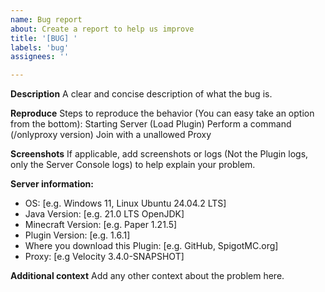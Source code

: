 ```yaml
---
name: Bug report
about: Create a report to help us improve
title: '[BUG] '
labels: 'bug'
assignees: ''

---
```


**Description**
A clear and concise description of what the bug is.

**Reproduce**
Steps to reproduce the behavior (You can easy take an option from the bottom):
Starting Server (Load Plugin)
Perform a command (/onlyproxy version)
Join with a unallowed Proxy

**Screenshots**
If applicable, add screenshots or logs (Not the Plugin logs, only the Server Console logs) to help explain your problem.

**Server information:**
 - OS: [e.g. Windows 11, Linux Ubuntu 24.04.2 LTS]
 - Java Version: [e.g. 21.0 LTS OpenJDK]
 - Minecraft Version: [e.g. Paper 1.21.5]
 - Plugin Version: [e.g. 1.6.1]
 - Where you download this Plugin: [e.g. GitHub, SpigotMC.org]
 - Proxy: [e.g Velocity 3.4.0-SNAPSHOT]

**Additional context**
Add any other context about the problem here.
